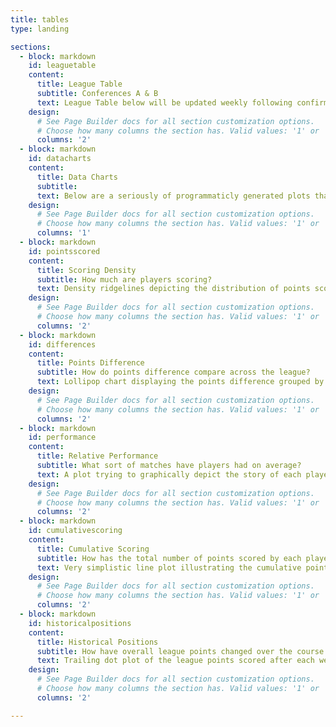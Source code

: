```yaml
---
title: tables
type: landing

sections:
  - block: markdown
    id: leaguetable
    content:
      title: League Table
      subtitle: Conferences A & B
      text: League Table below will be updated weekly following confirmation of points from Superbru. Green denotes qualification positions for the Championship Playoffs and red denotes qualification places for the Sacko Bracket <br />  <br />  ![screen reader text](Week_4.png "League Table as of 06.11.23")
    design:
      # See Page Builder docs for all section customization options.
      # Choose how many columns the section has. Valid values: '1' or '2'.
      columns: '2'
  - block: markdown
    id: datacharts
    content:
      title: Data Charts
      subtitle: 
      text: Below are a seriously of programmaticly generated plots that are automatically updated each week when the league table is updated, ie they're not curated, edited or fiddled with in any way - just data telling its own stories. They attempt to answer a couple of questions about the league. 
    design:
      # See Page Builder docs for all section customization options.
      # Choose how many columns the section has. Valid values: '1' or '2'.
      columns: '1'
  - block: markdown
    id: pointsscored
    content:
      title: Scoring Density
      subtitle: How much are players scoring?
      text: Density ridgelines depicting the distribution of points scored ranked by the sum of points scored <br />  <br />  ![screen reader text](ScoringDensity.png "Scoring Density Plot")
    design:
      # See Page Builder docs for all section customization options.
      # Choose how many columns the section has. Valid values: '1' or '2'.
      columns: '2'
  - block: markdown
    id: differences
    content:
      title: Points Difference
      subtitle: How do points difference compare across the league?
      text: Lollipop chart displaying the points difference grouped by conference <br />  <br />  ![screen reader text](DifferenceTab.png "Points Differences")
    design:
      # See Page Builder docs for all section customization options.
      # Choose how many columns the section has. Valid values: '1' or '2'.
      columns: '2'
  - block: markdown
    id: performance
    content:
      title: Relative Performance
      subtitle: What sort of matches have players had on average?
      text: A plot trying to graphically depict the story of each players season. Average points scored and conceded are illustrated by the dashed vertical and horizontal lines respectively. Best understood if you describe by the y axis first, then the x. For example, in the bottom left players quadrant have conceded less points than the average for the league, but also scored less - ie, even when conceding less than others, they still have not scored enough to win, hence missing their chances <br />  <br />  ![screen reader text](QuadrantPlot.png "Player Performance")
    design:
      # See Page Builder docs for all section customization options.
      # Choose how many columns the section has. Valid values: '1' or '2'.
      columns: '2'
  - block: markdown
    id: cumulativescoring
    content:
      title: Cumulative Scoring
      subtitle: How has the total number of points scored by each player grown over the course of the season?
      text: Very simplistic line plot illustrating the cumulative points scored total over the course of the season, round by round for each player <br />  <br />  ![screen reader text](CumulativeScoring.png "Cumulative Scoring")
    design:
      # See Page Builder docs for all section customization options.
      # Choose how many columns the section has. Valid values: '1' or '2'.
      columns: '2'
  - block: markdown
    id: historicalpositions
    content:
      title: Historical Positions
      subtitle: How have overall league points changed over the course of the season, irrespective of conference?
      text: Trailing dot plot of the league points scored after each week  <br />  <br />  ![screen reader text](HistoricalPositions.png "Points History")
    design:
      # See Page Builder docs for all section customization options.
      # Choose how many columns the section has. Valid values: '1' or '2'.
      columns: '2'

---
```

